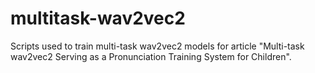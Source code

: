 # multitask-wav2vec2
Scripts used to train multi-task wav2vec2 models for article "Multi-task wav2vec2 Serving as a Pronunciation Training System for Children". 
